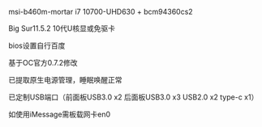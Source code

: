 msi-b460m-mortar
i7 10700-UHD630 + bcm94360cs2

Big Sur11.5.2    10代U核显或免驱卡

bios设置自行百度

基于OC官方0.7.2修改

已提取原生电源管理，睡眠唤醒正常

已定制USB端口（前面板USB3.0 x2  后面板USB3.0 x3  USB2.0 x2  type-c x1）

如使用iMessage需板载网卡en0
